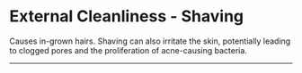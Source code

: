 # External Cleanliness - Shaving

Causes in-grown hairs. Shaving can also irritate the skin, potentially leading to clogged pores and the proliferation of acne-causing bacteria.

---


